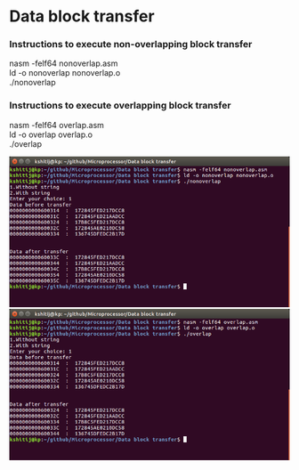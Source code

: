 # Data block transfer
### Instructions to execute non-overlapping block transfer
nasm -felf64 nonoverlap.asm
<br>
ld -o nonoverlap nonoverlap.o
<br>
./nonoverlap


### Instructions to execute overlapping block transfer
nasm -felf64 overlap.asm
<br>
ld -o overlap overlap.o
<br>
./overlap

![](screenshots/block_1.png)
![](screenshots/block_2.png)
